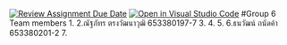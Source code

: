[![Review Assignment Due Date](https://classroom.github.com/assets/deadline-readme-button-22041afd0340ce965d47ae6ef1cefeee28c7c493a6346c4f15d667ab976d596c.svg)](https://classroom.github.com/a/Bwpk2ByU)
[![Open in Visual Studio Code](https://classroom.github.com/assets/open-in-vscode-2e0aaae1b6195c2367325f4f02e2d04e9abb55f0b24a779b69b11b9e10269abc.svg)](https://classroom.github.com/online_ide?assignment_repo_id=17411203&assignment_repo_type=AssignmentRepo)
#Group 6
Team members
1.
2.ณัฐภัทร ตรงวัฒนาวุฒิ 653380197-7
3.
4.
5.
6.ธนวัฒน์ ถนัดค้า 653380201-2
7.

